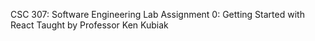 CSC 307: Software Engineering
Lab Assignment 0: Getting Started with React
Taught by Professor Ken Kubiak
